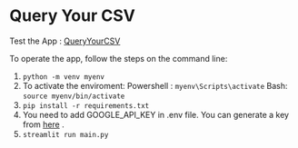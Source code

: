 # Query Your CSV

Test the App : [QueryYourCSV](https://query-your-csv.streamlit.app/)

To operate the app, follow the steps on the command line:
1. `python -m venv myenv`
2. To activate the enviroment:
     Powershell : `myenv\Scripts\activate`
     Bash: `source myenv/bin/activate`
3. `pip install -r requirements.txt`
4. You need to add GOOGLE_API_KEY in .env file. You can generate a key from [here](https://aistudio.google.com/app/apikey) .
5. `streamlit run main.py`
